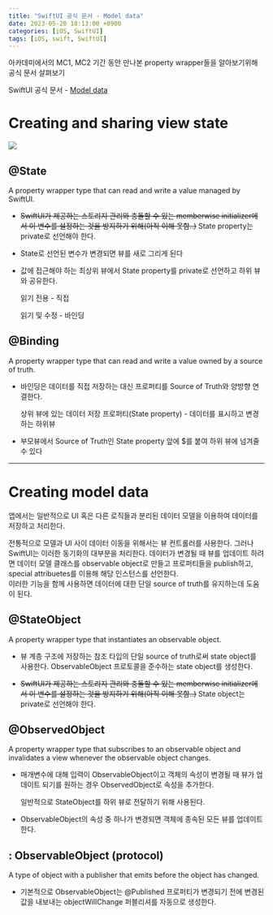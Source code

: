 ```yaml
---
title: "SwiftUI 공식 문서 - Model data"
date: 2023-05-20 18:13:00 +0900
categories: [iOS, SwiftUI]
tags: [iOS, swift, SwiftUI]
---
```


아카데미에서의 MC1, MC2 기간 동안 만나본 property wrapper들을 알아보기위해 공식 문서 살펴보기  

SwiftUI 공식 문서 - [Model data](https://developer.apple.com/documentation/swiftui/model-data)

# Creating and sharing view state

![](https://docs-assets.developer.apple.com/published/d98251c2fac9fc4f6843be1e4836cb93/Managing-User-Interface-State-1@2x.png)

## @State

A property wrapper type that can read and write a value managed by SwiftUI.

- ~~SwiftUI가 제공하는 스토리지 관리와 충돌할 수 있는 memberwise initializer에서 이 변수를 설정하는 것을 방지하기 위해(아직 이해 못함..)~~ State property는 private로 선언해야 한다.
- State로 선언된 변수가 변경되면 뷰를 새로 그리게 된다
- 값에 접근해야 하는 최상위 뷰에서 State property를 private로 선언하고 하위 뷰와 공유한다.
    
    읽기 전용 - 직접
    
    읽기 및 수정 - 바인딩
    

## @Binding

A property wrapper type that can read and write a value owned by a source of truth.

- 바인딩은 데이터를 직접 저장하는 대신 프로퍼티를 Source of Truth와 양방향 연결한다.
    
    상위 뷰에 있는 데이터 저장 프로퍼티(State property) - 데이터를 표시하고 변경하는 하위뷰
    
- 부모뷰에서 Source of Truth인 State property 앞에 $를 붙여 하위 뷰에 넘겨줄 수 있다

---

# Creating model data
앱에서는 일반적으로 UI 혹은 다른 로직들과 분리된 데이터 모델을 이용하여 데이터를 저장하고 처리한다.  

전통적으로 모델과 UI 사이 데이터 이동을 위해서는 뷰 컨트롤러를 사용한다. 그러나 SwiftUI는 이러한 동기화의 대부분을 처리한다. 데이터가 변경될 때 뷰를 업데이트 하려면 데이터 모델 클래스를 observable object로 만들고 프로퍼티들을 publish하고, special attribuetes를 이용해 해당 인스턴스를 선언한다.  
이러한 기능을 함께 사용하면 데이터에 대한 단일 source of truth를 유지하는데 도움이 된다.  

## @StateObject

A property wrapper type that instantiates an observable object.

- 뷰 계층 구조에 저장하는 참조 타입의 단일 source of truth로써 state object를 사용한다.
  ObservableObject 프로토콜을 준수하는 state object를 생성한다.
  
- ~~SwiftUI가 제공하는 스토리지 관리와 충돌할 수 있는 memberwise initializer에서 이 변수를 설정하는 것을 방지하기 위해(아직 이해 못함..)~~ State object는 private로 선언해야 한다.

## @ObservedObject
A property wrapper type that subscribes to an observable object and invalidates a view whenever the observable object changes.  

- 매개변수에 대해 입력이 ObservableObject이고 객체의 속성이 변경될 때 뷰가 업데이트 되기를 원하는 경우 ObservedObject로 속성을 추가한다.
    
    일반적으로 StateObject를 하위 뷰로 전달하기 위해 사용된다.
    
- ObservableObject의 속성 중 하나가 변경되면 객체에 종속된 모든 뷰를 업데이트한다.

## : ObservableObject (protocol)

A type of object with a publisher that emits before the object has changed.   

- 기본적으로 ObservableObject는 @Published 프로퍼티가 변경되기 전에 변경된 값을 내보내는 objectWillChange 퍼블리셔를 자동으로 생성한다.
